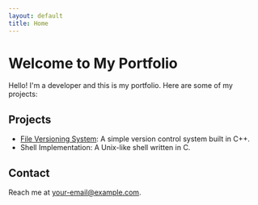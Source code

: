 ```yaml
---
layout: default
title: Home
---
```


# Welcome to My Portfolio
Hello! I'm a developer and this is my portfolio. Here are some of my projects:

## Projects
- [File Versioning System](https://github.com/AlexHal/Simple-Version-Control): A simple version control system built in C++.
- Shell Implementation: A Unix-like shell written in C.

## Contact
Reach me at [your-email@example.com](mailto:your-email@example.com).
